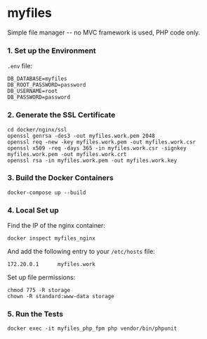 # myfiles

Simple file manager -- no MVC framework is used, PHP code only.

### 1. Set up the Environment

`.env` file:

    DB_DATABASE=myfiles
    DB_ROOT_PASSWORD=password
    DB_USERNAME=root
    DB_PASSWORD=password

### 2. Generate the SSL Certificate

    cd docker/nginx/ssl
    openssl genrsa -des3 -out myfiles.work.pem 2048
    openssl req -new -key myfiles.work.pem -out myfiles.work.csr
    openssl x509 -req -days 365 -in myfiles.work.csr -signkey myfiles.work.pem -out myfiles.work.crt
    openssl rsa -in myfiles.work.pem -out myfiles.work.key

### 3. Build the Docker Containers

    docker-compose up --build

### 4. Local Set up

Find the IP of the nginx container:

    docker inspect myfiles_nginx

And add the following entry to your `/etc/hosts` file:

    172.20.0.1      myfiles.work

Set up file permissions:

    chmod 775 -R storage
    chown -R standard:www-data storage

### 5. Run the Tests

    docker exec -it myfiles_php_fpm php vendor/bin/phpunit

